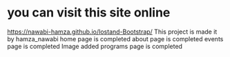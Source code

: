# you can visit this site online
https://nawabi-hamza.github.io/Iostand-Bootstrap/
This project is made it by hamza_nawabi
home page is completed
about page is completed
events page is completed 
 Image added
 programs page is completed
